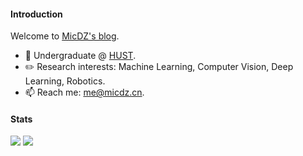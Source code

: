 

#### Introduction
Welcome to [MicDZ's blog](https://www.micdz.cn).

- 🏫 Undergraduate @ [HUST](https://hust.edu.cn).
- ✏️ Research interests: Machine Learning, Computer Vision, Deep Learning, Robotics.
- 📫 Reach me: [me@micdz.cn](mailto:me@micdz.cn).


#### Stats
![](https://img.shields.io/github/stars/micdz?affiliations=COLLABORATOR%2COWNER)
![](https://img.shields.io/github/followers/micdz)
